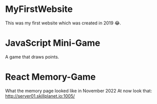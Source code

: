# MyFirstWebsite
This was my first website which was created in 2019 😂.

# JavaScript Mini-Game
A game that draws points.

# React Memory-Game 
What the memory page looked like in November 2022
At now look that: http://server01.skillplanet.io:1005/
